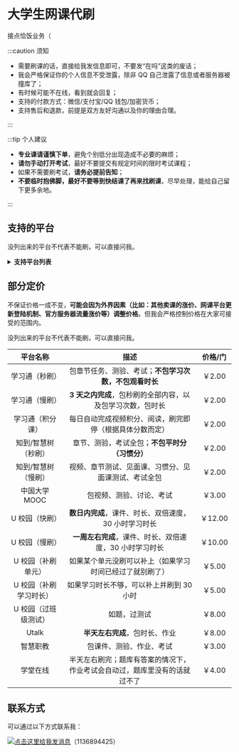 # 大学生网课代刷

接点恰饭业务（

:::caution 须知

- 需要刷课的话，直接给我发信息即可，不要发“在吗”这类的废话；
- 我会严格保证你的个人信息不受泄露，除非 QQ 自己泄露了信息或者服务器被撞库了；
- 有时候可能不在线，看到就会回复；
- 支持的付款方式：微信/支付宝/QQ 钱包/加密货币；
- 支持售后和退款，前提是双方友好沟通以及你的理由合理。

:::

:::tip 个人建议

- **专业课请谨慎下单**，避免个别低分出现造成不必要的麻烦；
- **请勿手动打开考试**，最好不要提交有规定时间的限时考试课程；
- 如果不需要刷考试，**请务必提前告知**；
- **不要临时抱佛脚，最好不要等到快结课了再来找刷课**，尽早处理，能给自己留下更多余地。

:::

## 支持的平台

没列出来的平台不代表不能刷，可以直接问我。

<details>
<summary><b>支持平台列表</b></summary>

- 超星/学习通；
- 智慧树/知到；
- 职教云 MOOC；
- 智慧职教；
- 中国大学 MOOC；
- 学堂在线；
- U 校园；
- welearn（随行课堂）；
- Utalk；
- 青桔创课；
- 重庆高校；
- 优课联盟；
- 好策；
- 英华在线/名华在线；
- 优学院；
- 更多……

</details>

## 部分定价

不保证价格一成不变，**可能会因为外界因素（比如：其他卖课的涨价、网课平台更新登陆机制、官方服务器流量涨价等）调整价格**。但我会严格控制价格在大家可接受的范围内。

没列出来的平台不代表不能刷，可以直接问我。

|        平台名称        |                             描述                             | 价格/门 |
| :--------------------: | :----------------------------------------------------------: | :-----: |
|     学习通（秒刷）     |    包章节任务、测验、考试；**不包学习次数，不包观看时长**    | ￥2.00  |
|     学习通（慢刷）     |  **3 天之内完成**，包秒刷的全部内容，以及包学习次数，包时长  | ￥2.00  |
|    学习通（积分课）    |   每日自动完成视频积分、阅读，刷完即停（根据具体分数而定）   | ￥2.00  |
|  知到/智慧树（秒刷）   |        章节、测验，考试全包；**不包平时分（习惯分）**        | ￥2.00  |
|  知到/智慧树（慢刷）   |     视频、章节测试、见面课、习惯分、见面课测试、考试全包     | ￥2.00  |
|     中国大学 MOOC      |                   包视频、测验、讨论、考试                   | ￥3.00  |
|     U 校园（快刷）     |    **数日内完成**，课件、时长、双倍速度，30 小时学习时长     | ￥12.00 |
|     U 校园（慢刷）     |   **一周左右完成**，课件、时长、双倍速度，30 小时学习时长    | ￥10.00 |
|   U 校园（补刷单元）   |   如果某个单元没刷可以补上（如果学习时间已经过了就别刷了）   | ￥5.00  |
| U 校园（补刷学习时长） |           如果学习时长不够，可以补上并刷到 30 小时           | ￥5.00  |
|  U 校园（过班级测试）  |                         如题，过测试                         | ￥8.00  |
|         Utalk          |                **半天左右完成**，包时长、作业                | ￥8.00  |
|        智慧职教        |                   包课件、测验、作业、考试                   | ￥3.00  |
|        学堂在线        | 半天左右刷完；题库有答案的情况下，作业考试会自动过，题库里没有的话就过不了 | ￥4.00  |

## 联系方式

可以通过以下方式联系我：

<a target="_blank" href="http://sighttp.qq.com/authd?IDKEY=a83f64fcbb186c6e48ffed15f19011313ede1a8770423404"><img border="0"  src="http://wpa.qq.com/imgd?IDKEY=a83f64fcbb186c6e48ffed15f19011313ede1a8770423404&pic=51" alt="点击这里给我发消息" title="点击这里给我发消息"/></a>（1136894425）